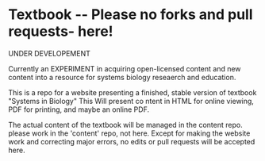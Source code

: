  # Textbook -- Please no forks and pull requests- here!
UNDER DEVELOPEMENT

Currently an EXPERIMENT in acquiring open-licensed content and new content into a resource for systems biology reseaerch and education.


This is a repo for a website presenting a finished, stable version of textbook "Systems in Biology"
This Will present co ntent in HTML for online viewing, PDF for printing, and maybe an online PDF.

The actual content of the textbook will be managed in the content repo.  please work in the 'content' repo, not here. Except for making the website work and correcting major errors, no edits or pull requests will be accepted here. 

